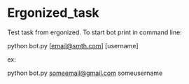 # Ergonized_task
Test task from ergonized. 
 To start bot print in command line: 
 
 python bot.py [email@smth.com] [username]
 
 ex:
 
 python bot.py someemail@gmail.com someusername
